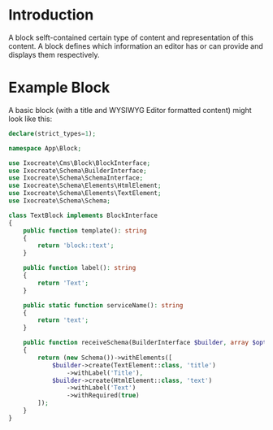 # Introduction
A block selft-contained certain type of content and representation of this content. A block defines which information
an editor has or can provide and displays them respectively.

# Example Block
A basic block (with a title and WYSIWYG Editor formatted content) might look like this:

```php
declare(strict_types=1);

namespace App\Block;

use Ixocreate\Cms\Block\BlockInterface;
use Ixocreate\Schema\BuilderInterface;
use Ixocreate\Schema\SchemaInterface;
use Ixocreate\Schema\Elements\HtmlElement;
use Ixocreate\Schema\Elements\TextElement;
use Ixocreate\Schema\Schema;

class TextBlock implements BlockInterface
{
    public function template(): string
    {
        return 'block::text';
    }

    public function label(): string
    {
        return 'Text';
    }

    public static function serviceName(): string
    {
        return 'text';
    }

    public function receiveSchema(BuilderInterface $builder, array $options = []): SchemaInterface
    {
        return (new Schema())->withElements([
            $builder->create(TextElement::class, 'title')
                ->withLabel('Title'),
            $builder->create(HtmlElement::class, 'text')
                ->withLabel('Text')
                ->withRequired(true)
        ]);
    }
}

```
